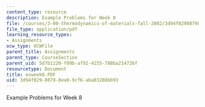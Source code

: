 ```yaml
---
content_type: resource
description: Example Problems for Week 8
file: /courses/3-00-thermodynamics-of-materials-fall-2002/3d94f02980798ea09cf6aba83288bb93_exweek8.PDF
file_type: application/pdf
learning_resource_types:
- Assignments
ocw_type: OCWFile
parent_title: Assignments
parent_type: CourseSection
parent_uid: 5d7b1220-f09b-af92-4155-788ba214726f
resourcetype: Document
title: exweek8.PDF
uid: 3d94f029-8079-8ea0-9cf6-aba83288bb93
---
```

Example Problems for Week 8

